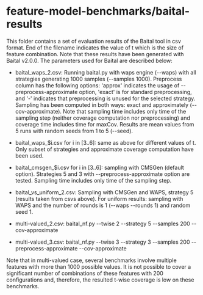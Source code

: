 # feature-model-benchmarks/baital-results

This folder contains a set of evaluation results of the Baital tool in csv format. End of the filename indicates the value of t which is the size of feature combination. Note that these results have been generated with Baital v2.0.0. The parameters used for Baital are described below:  

* baital_waps_2.csv: Running baital.py with waps engine (\-\-waps) with all strategies generating 1000 samples (\-\-samples 1000). Preprocess column has the following options: 'approx' indicates the usage of \-\-preprocess-approximate option, 'exact' is for standard preprocessing, and '-' indicates that preprocessing is unused for the selected strategy. Sampling has been computed in both ways: exact and approximately (\-\-cov-approximate). Note that sampling time includes only time of the sampling step (neither coverage computation nor preprocessing) and coverage time includes time for maxCov. Results are mean values from 5 runs with random seeds from 1 to 5 (\-\-seed).  
* baital_waps_$i.csv for i in [3..6]: same as above for different values of t. Only subset of strategies and approximate coverage computation have been used.  

* baital_cmsgen_$i.csv for i in [3..6]: sampling with CMSGen (default option). Strategies 5 and 3 with \-\-preprocess-approximate option are tested. Sampling time includes only time of the sampling step.   

* baital_vs_uniform_2.csv: Sampling with CMSGen and WAPS, strategy 5 (results taken from csvs above). For uniform results: sampling with WAPS and the number of rounds is 1 (\-\-waps \-\-rounds 1) and random seed 1.

* multi-valued_2.csv: baital_nf.py \-\-twise 2 \-\-strategy 5 \-\-samples 200 \-\-cov\-approximate  
* multi-valued_3.csv: baital_nf.py \-\-twise 3 \-\-strategy 3 \-\-samples 200 \-\-preprocess\-approximate \-\-cov\-approximate  

Note that in multi-valued case, several benchmarks involve multiple features with more than 1000 possible values. It is not possible to cover a significant number of combinations of these features with 200 configurations and, therefore, the resulted t-wise coverage is low on these benchmarks.  
